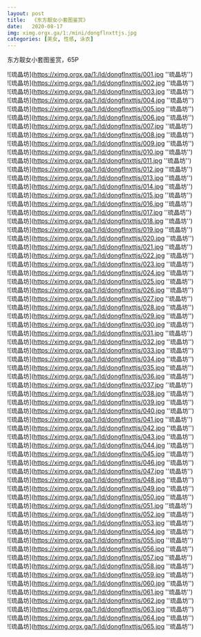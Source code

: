 ```yaml
---
layout: post
title:  《东方靓女小套图鉴赏》
date:   2020-08-17
img: ximg.orgx.ga/1:/mini/dongflnxttjs.jpg
categories: [美女, 性感, 泳衣]
---
```


东方靓女小套图鉴赏，65P

![琉晶坊](https://ximg.orgx.ga/1:/ld/dongflnxttjs/001.jpg ''琉晶坊'') <br>
![琉晶坊](https://ximg.orgx.ga/1:/ld/dongflnxttjs/002.jpg ''琉晶坊'') <br>
![琉晶坊](https://ximg.orgx.ga/1:/ld/dongflnxttjs/003.jpg ''琉晶坊'') <br>
![琉晶坊](https://ximg.orgx.ga/1:/ld/dongflnxttjs/004.jpg ''琉晶坊'') <br>
![琉晶坊](https://ximg.orgx.ga/1:/ld/dongflnxttjs/005.jpg ''琉晶坊'') <br>
![琉晶坊](https://ximg.orgx.ga/1:/ld/dongflnxttjs/006.jpg ''琉晶坊'') <br>
![琉晶坊](https://ximg.orgx.ga/1:/ld/dongflnxttjs/007.jpg ''琉晶坊'') <br>
![琉晶坊](https://ximg.orgx.ga/1:/ld/dongflnxttjs/008.jpg ''琉晶坊'') <br>
![琉晶坊](https://ximg.orgx.ga/1:/ld/dongflnxttjs/009.jpg ''琉晶坊'') <br>
![琉晶坊](https://ximg.orgx.ga/1:/ld/dongflnxttjs/010.jpg ''琉晶坊'') <br>
![琉晶坊](https://ximg.orgx.ga/1:/ld/dongflnxttjs/011.jpg ''琉晶坊'') <br>
![琉晶坊](https://ximg.orgx.ga/1:/ld/dongflnxttjs/012.jpg ''琉晶坊'') <br>
![琉晶坊](https://ximg.orgx.ga/1:/ld/dongflnxttjs/013.jpg ''琉晶坊'') <br>
![琉晶坊](https://ximg.orgx.ga/1:/ld/dongflnxttjs/014.jpg ''琉晶坊'') <br>
![琉晶坊](https://ximg.orgx.ga/1:/ld/dongflnxttjs/015.jpg ''琉晶坊'') <br>
![琉晶坊](https://ximg.orgx.ga/1:/ld/dongflnxttjs/016.jpg ''琉晶坊'') <br>
![琉晶坊](https://ximg.orgx.ga/1:/ld/dongflnxttjs/017.jpg ''琉晶坊'') <br>
![琉晶坊](https://ximg.orgx.ga/1:/ld/dongflnxttjs/018.jpg ''琉晶坊'') <br>
![琉晶坊](https://ximg.orgx.ga/1:/ld/dongflnxttjs/019.jpg ''琉晶坊'') <br>
![琉晶坊](https://ximg.orgx.ga/1:/ld/dongflnxttjs/020.jpg ''琉晶坊'') <br>
![琉晶坊](https://ximg.orgx.ga/1:/ld/dongflnxttjs/021.jpg ''琉晶坊'') <br>
![琉晶坊](https://ximg.orgx.ga/1:/ld/dongflnxttjs/022.jpg ''琉晶坊'') <br>
![琉晶坊](https://ximg.orgx.ga/1:/ld/dongflnxttjs/023.jpg ''琉晶坊'') <br>
![琉晶坊](https://ximg.orgx.ga/1:/ld/dongflnxttjs/024.jpg ''琉晶坊'') <br>
![琉晶坊](https://ximg.orgx.ga/1:/ld/dongflnxttjs/025.jpg ''琉晶坊'') <br>
![琉晶坊](https://ximg.orgx.ga/1:/ld/dongflnxttjs/026.jpg ''琉晶坊'') <br>
![琉晶坊](https://ximg.orgx.ga/1:/ld/dongflnxttjs/027.jpg ''琉晶坊'') <br>
![琉晶坊](https://ximg.orgx.ga/1:/ld/dongflnxttjs/028.jpg ''琉晶坊'') <br>
![琉晶坊](https://ximg.orgx.ga/1:/ld/dongflnxttjs/029.jpg ''琉晶坊'') <br>
![琉晶坊](https://ximg.orgx.ga/1:/ld/dongflnxttjs/030.jpg ''琉晶坊'') <br>
![琉晶坊](https://ximg.orgx.ga/1:/ld/dongflnxttjs/031.jpg ''琉晶坊'') <br>
![琉晶坊](https://ximg.orgx.ga/1:/ld/dongflnxttjs/032.jpg ''琉晶坊'') <br>
![琉晶坊](https://ximg.orgx.ga/1:/ld/dongflnxttjs/033.jpg ''琉晶坊'') <br>
![琉晶坊](https://ximg.orgx.ga/1:/ld/dongflnxttjs/034.jpg ''琉晶坊'') <br>
![琉晶坊](https://ximg.orgx.ga/1:/ld/dongflnxttjs/035.jpg ''琉晶坊'') <br>
![琉晶坊](https://ximg.orgx.ga/1:/ld/dongflnxttjs/036.jpg ''琉晶坊'') <br>
![琉晶坊](https://ximg.orgx.ga/1:/ld/dongflnxttjs/037.jpg ''琉晶坊'') <br>
![琉晶坊](https://ximg.orgx.ga/1:/ld/dongflnxttjs/038.jpg ''琉晶坊'') <br>
![琉晶坊](https://ximg.orgx.ga/1:/ld/dongflnxttjs/039.jpg ''琉晶坊'') <br>
![琉晶坊](https://ximg.orgx.ga/1:/ld/dongflnxttjs/040.jpg ''琉晶坊'') <br>
![琉晶坊](https://ximg.orgx.ga/1:/ld/dongflnxttjs/041.jpg ''琉晶坊'') <br>
![琉晶坊](https://ximg.orgx.ga/1:/ld/dongflnxttjs/042.jpg ''琉晶坊'') <br>
![琉晶坊](https://ximg.orgx.ga/1:/ld/dongflnxttjs/043.jpg ''琉晶坊'') <br>
![琉晶坊](https://ximg.orgx.ga/1:/ld/dongflnxttjs/044.jpg ''琉晶坊'') <br>
![琉晶坊](https://ximg.orgx.ga/1:/ld/dongflnxttjs/045.jpg ''琉晶坊'') <br>
![琉晶坊](https://ximg.orgx.ga/1:/ld/dongflnxttjs/046.jpg ''琉晶坊'') <br>
![琉晶坊](https://ximg.orgx.ga/1:/ld/dongflnxttjs/047.jpg ''琉晶坊'') <br>
![琉晶坊](https://ximg.orgx.ga/1:/ld/dongflnxttjs/048.jpg ''琉晶坊'') <br>
![琉晶坊](https://ximg.orgx.ga/1:/ld/dongflnxttjs/049.jpg ''琉晶坊'') <br>
![琉晶坊](https://ximg.orgx.ga/1:/ld/dongflnxttjs/050.jpg ''琉晶坊'') <br>
![琉晶坊](https://ximg.orgx.ga/1:/ld/dongflnxttjs/051.jpg ''琉晶坊'') <br>
![琉晶坊](https://ximg.orgx.ga/1:/ld/dongflnxttjs/052.jpg ''琉晶坊'') <br>
![琉晶坊](https://ximg.orgx.ga/1:/ld/dongflnxttjs/053.jpg ''琉晶坊'') <br>
![琉晶坊](https://ximg.orgx.ga/1:/ld/dongflnxttjs/054.jpg ''琉晶坊'') <br>
![琉晶坊](https://ximg.orgx.ga/1:/ld/dongflnxttjs/055.jpg ''琉晶坊'') <br>
![琉晶坊](https://ximg.orgx.ga/1:/ld/dongflnxttjs/056.jpg ''琉晶坊'') <br>
![琉晶坊](https://ximg.orgx.ga/1:/ld/dongflnxttjs/057.jpg ''琉晶坊'') <br>
![琉晶坊](https://ximg.orgx.ga/1:/ld/dongflnxttjs/058.jpg ''琉晶坊'') <br>
![琉晶坊](https://ximg.orgx.ga/1:/ld/dongflnxttjs/059.jpg ''琉晶坊'') <br>
![琉晶坊](https://ximg.orgx.ga/1:/ld/dongflnxttjs/060.jpg ''琉晶坊'') <br>
![琉晶坊](https://ximg.orgx.ga/1:/ld/dongflnxttjs/061.jpg ''琉晶坊'') <br>
![琉晶坊](https://ximg.orgx.ga/1:/ld/dongflnxttjs/062.jpg ''琉晶坊'') <br>
![琉晶坊](https://ximg.orgx.ga/1:/ld/dongflnxttjs/063.jpg ''琉晶坊'') <br>
![琉晶坊](https://ximg.orgx.ga/1:/ld/dongflnxttjs/064.jpg ''琉晶坊'') <br>
![琉晶坊](https://ximg.orgx.ga/1:/ld/dongflnxttjs/065.jpg ''琉晶坊'') <br>
